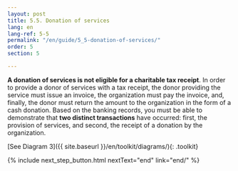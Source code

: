 ```yaml
---
layout: post
title: 5.5. Donation of services
lang: en
lang-ref: 5-5
permalink: "/en/guide/5_5-donation-of-services/"
order: 5
section: 5

---
```

**A donation of services is not eligible for a charitable tax receipt**. In order to provide a donor of services with a tax receipt, the donor providing the service must issue an invoice, the organization must pay the invoice, and, finally, the donor must return the amount to the organization in the form of a cash donation. Based on the banking records, you must be able to demonstrate that **two distinct transactions** have occurred: first, the provision of services, and second, the receipt of a donation by the organization. 

[See Diagram 3]({{ site.baseurl }}/en/toolkit/diagrams/){: .toolkit}

{% include next_step_button.html nextText="end" link="end/" %}
